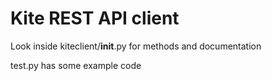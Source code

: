 # Kite REST API client

Look inside kiteclient/__init__.py for methods and documentation

test.py has some example code